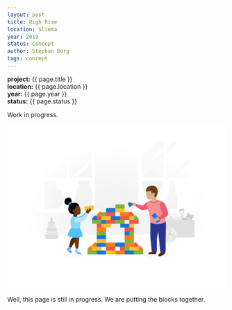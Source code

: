```yaml
---
layout: post
title: High Rise
location: Sliema
year: 2019
status: Concept
author: Stephan Borg
tags: concept
---
```


**project:** {{ page.title }}<br>
**location:** {{ page.location }}<br>
**year:** {{ page.year }}<br>
**status:** {{ page.status }}<br>

<div class="alert alert-warning" role="alert">
  Work in progress.
</div>

![coming-soon](/assets/img/coming-soon.png)

<span class="text-danger">Well, this page is still in progress. We are putting the blocks together.</span>

<!--
Grasshopper image goes here. Tutorial on how to create 'form finding' for skyscraper. Coming Soon.

Model images goes here / 3D Printed.

Project image goes here.
Plans.

### Plans

### Model

### Form Finding

### Site Analysis


Disclaimer: Where every care has been taken to ensure the accuracy of the contents of architectureartdesigns.com, we do not warrant its completeness, quality and accuracy, nor can we guarantee that it is up-to-date. We will not be liable for any consequences arising from the use of, or reliance on, the contents of architectureartdesigns.com. The respective owners are exclusively responsible for external websites. architectureartdesigns.com accepts no liability of the content of external links.

If any images posted here are in violation of copyright law, please contact us (see below) and we will gladly remove the offending images immediately upon receipt of valid proof of copyright infringement (see below)-->